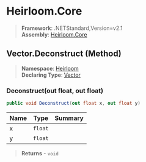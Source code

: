 # Heirloom.Core

> **Framework**: .NETStandard,Version=v2.1  
> **Assembly**: [Heirloom.Core][0]

## Vector.Deconstruct (Method)

> **Namespace**: [Heirloom][0]  
> **Declaring Type**: [Vector][1]

### Deconstruct(out float, out float)

```cs
public void Deconstruct(out float x, out float y)
```

| Name | Type    | Summary |
|------|---------|---------|
| x    | `float` |         |
| y    | `float` |         |

> **Returns** - `void`

[0]: ../../../Heirloom.Core.md
[1]: ../Vector.md
